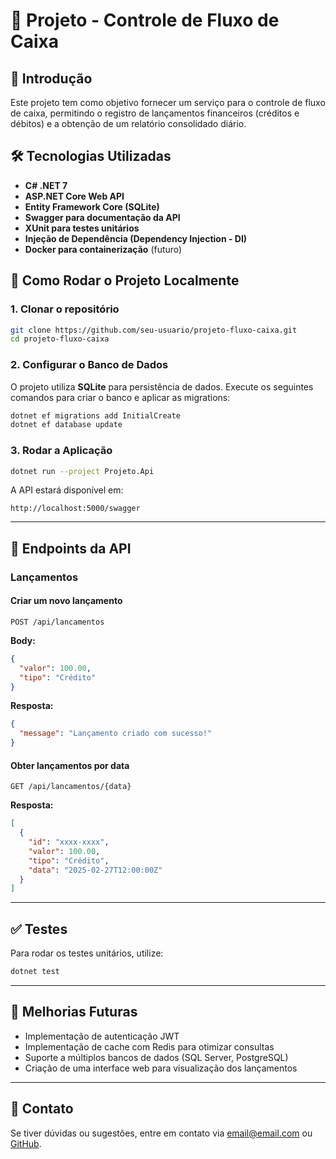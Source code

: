 # 📌 Projeto - Controle de Fluxo de Caixa

## 📝 Introdução

Este projeto tem como objetivo fornecer um serviço para o controle de fluxo de caixa, permitindo o registro de lançamentos financeiros (créditos e débitos) e a obtenção de um relatório consolidado diário.

## 🛠 Tecnologias Utilizadas

- **C# .NET 7**
- **ASP.NET Core Web API**
- **Entity Framework Core (SQLite)**
- **Swagger para documentação da API**
- **XUnit para testes unitários**
- **Injeção de Dependência (Dependency Injection - DI)**
- **Docker para containerização** (futuro)

## 🚀 Como Rodar o Projeto Localmente

### **1. Clonar o repositório**

```bash
git clone https://github.com/seu-usuario/projeto-fluxo-caixa.git
cd projeto-fluxo-caixa
```

### **2. Configurar o Banco de Dados**

O projeto utiliza **SQLite** para persistência de dados. Execute os seguintes comandos para criar o banco e aplicar as migrations:

```bash
dotnet ef migrations add InitialCreate
dotnet ef database update
```

### **3. Rodar a Aplicação**

```bash
dotnet run --project Projeto.Api
```

A API estará disponível em:

```
http://localhost:5000/swagger
```

---

## 📌 Endpoints da API

### **Lançamentos**

#### Criar um novo lançamento

```http
POST /api/lancamentos
```

**Body:**

```json
{
  "valor": 100.00,
  "tipo": "Crédito"
}
```

**Resposta:**

```json
{
  "message": "Lançamento criado com sucesso!"
}
```

#### Obter lançamentos por data

```http
GET /api/lancamentos/{data}
```

**Resposta:**

```json
[
  {
    "id": "xxxx-xxxx",
    "valor": 100.00,
    "tipo": "Crédito",
    "data": "2025-02-27T12:00:00Z"
  }
]
```

---

## ✅ Testes

Para rodar os testes unitários, utilize:

```bash
dotnet test
```

---

## 📌 Melhorias Futuras

- Implementação de autenticação JWT
- Implementação de cache com Redis para otimizar consultas
- Suporte a múltiplos bancos de dados (SQL Server, PostgreSQL)
- Criação de uma interface web para visualização dos lançamentos

---

## 🔗 Contato

Se tiver dúvidas ou sugestões, entre em contato via [email@email.com](mailto\:email@email.com) ou [GitHub](https://github.com/seu-usuario).

